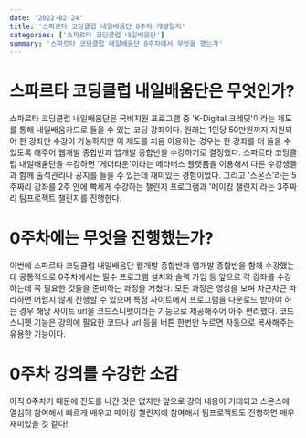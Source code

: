 ```yaml
---
date: '2022-02-24'
title: '스파르타 코딩클럽 내일배움단 0주차 개발일지'
categories: ['스파르타 코딩클럽 내일배움단']
summary: '스파르타 코딩클럽 내일배움단 0주차에서 무엇을 했는가'
---
```


# 스파르타 코딩클럽 내일배움단은 무엇인가?

스파르타 코딩클럽 내일배움단은 국비지원 프로그램 중 'K-Digital 크레딧'이라는 제도를 통해 내일배움카드로 들을 수 있는 코딩 강좌이다.
원래는 1인당 50만원까지 지원되어 한 강좌만 수강이 가능하지만 이 제도를 처음 이용하는 경우는 한 강좌를 더 들을 수 있도록 해주어 웹개발 종합반과 앱개발 종합반을 수강하기로 결정했다. 스파르타 코딩클럽 내일배움단을 수강하면 '게더타운'이라는 메타버스 플랫폼을 이용해서 다른 수강생들과 함께 출석관리나 공지를 들을 수 있는데 재미있는 경험이었다. 그리고 '스온스'라는 5주짜리 강좌를 2주 안에 빡세게 수강하는 챌린지 프로그램과 '메이킹 챌린지'라는 3주짜리 팀프로젝트 챌린지를 진행한다.

# 0주차에는 무엇을 진행했는가?

이번에 스파르타 코딩클럽 내일배움단 웹개발 종합반과 앱개발 종합반을 함께 수강했는데 공통적으로 0주차에서는 필수 프로그램 설치와 슬랙 가입 등 앞으로 각 강좌를 수강하는데 꼭 필요한 것들을 준비하는 과정을 거쳤다. 모든 과정은 영상을 보며 차근차근 따라하면 어렵지 않게 진행할 수 있으며 특정 사이트에서 프로그램을 다운로드 받아야 하는 경우 해당 사이트 url을 코드스니펫이라는 기능으로 제공해주어 아주 편리했다. 코드스니펫 기능은 강의에 필요한 코드나 url 등을 버튼 한번만 누르면 자동으로 복사해주는 유용한 기능이다.

# 0주차 강의를 수강한 소감

아직 0주차기 때문에 진도를 나간 것은 없지만 앞으로 강의 내용이 기대되고 스온스에 열심히 참여해서 빠르게 배우고 메이킹 챌린지에 참여해서 팀프로젝트도 진행하면 매우 재미있을 것 같다!
